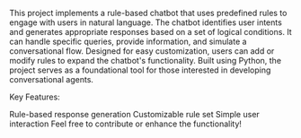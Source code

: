 This project implements a rule-based chatbot that uses predefined rules to engage with users in natural language. The chatbot identifies user intents and generates appropriate responses based on a set of logical conditions. It can handle specific queries, provide information, and simulate a conversational flow. Designed for easy customization, users can add or modify rules to expand the chatbot's functionality. Built using Python, the project serves as a foundational tool for those interested in developing conversational agents.

Key Features:

Rule-based response generation
Customizable rule set
Simple user interaction
Feel free to contribute or enhance the functionality!
